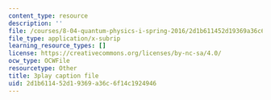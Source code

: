 ```yaml
---
content_type: resource
description: ''
file: /courses/8-04-quantum-physics-i-spring-2016/2d1b611452d19369a36c6f14c1924946_8NKsBpjXRt0.srt
file_type: application/x-subrip
learning_resource_types: []
license: https://creativecommons.org/licenses/by-nc-sa/4.0/
ocw_type: OCWFile
resourcetype: Other
title: 3play caption file
uid: 2d1b6114-52d1-9369-a36c-6f14c1924946
---
```

